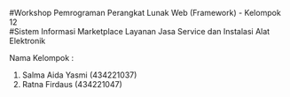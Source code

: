 #Workshop Pemrograman Perangkat Lunak Web (Framework) - Kelompok 12
<br> #Sistem Informasi Marketplace Layanan Jasa Service dan Instalasi Alat Elektronik
<br> <p>Nama Kelompok :
  1. Salma Aida Yasmi     (434221037)
  2. Ratna Firdaus        (434221047)
</p>
